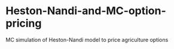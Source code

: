 # Heston-Nandi-and-MC-option-pricing
MC simulation of Heston-Nandi model to price agriculture options
